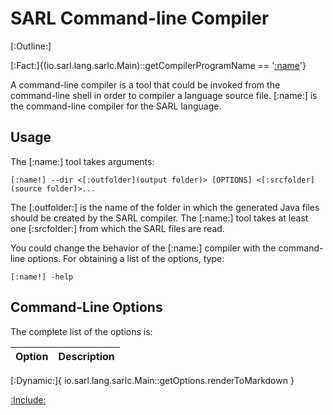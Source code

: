# SARL Command-line Compiler

[:Outline:]

[:Fact:]{(io.sarl.lang.sarlc.Main)::getCompilerProgramName == '[:name](sarlc)'}

A command-line compiler is a tool that could be invoked from the command-line shell in order to compiler a language source file.
[:name:] is the command-line compiler for the SARL language.

## Usage

The [:name:] tool takes arguments:


	[:name!] --dir <[:outfolder](output folder)> [OPTIONS] <[:srcfolder](source folder)>...


The [:outfolder:] is the name of the folder in which the generated Java files should be created by the SARL compiler.
The [:name:] tool takes at least one [:srcfolder:] from which the SARL files are read.

You could change the behavior of the [:name:] compiler with the command-line options.
For obtaining a list of the options, type:

	[:name!] -help


## Command-Line Options

The complete list of the options is:



| Option | Description |
| ------ | ----------- |
[:Dynamic:]{
	io.sarl.lang.sarlc.Main::getOptions.renderToMarkdown
}


[:Include:](../legal.inc)

